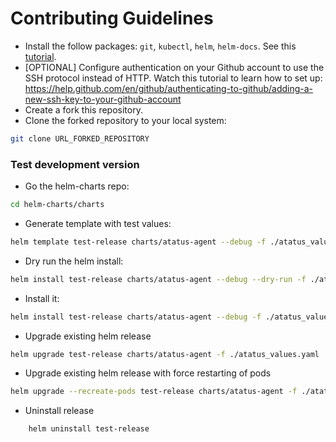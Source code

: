 # Contributing Guidelines

* Install the follow packages: ``git``, ``kubectl``, ``helm``, ``helm-docs``. See this [tutorial](REQUIREMENTS.md).
* [OPTIONAL] Configure authentication on your Github account to use the SSH protocol instead of HTTP. Watch this tutorial to learn how to set up: https://help.github.com/en/github/authenticating-to-github/adding-a-new-ssh-key-to-your-github-account
* Create a fork this repository.
* Clone the forked repository to your local system:

```bash
git clone URL_FORKED_REPOSITORY
```

### Test development version

* Go the helm-charts repo:

```bash
cd helm-charts/charts
```

* Generate template with test values:

```bash
helm template test-release charts/atatus-agent --debug -f ./atatus_values.yaml
```

* Dry run the helm install:

```bash
helm install test-release charts/atatus-agent --debug --dry-run -f ./atatus_values.yaml
```

* Install it:

```bash
helm install test-release charts/atatus-agent --debug -f ./atatus_values.yaml
```

* Upgrade existing helm release

```bash
helm upgrade test-release charts/atatus-agent -f ./atatus_values.yaml
```

* Upgrade existing helm release with force restarting of pods

```bash
helm upgrade --recreate-pods test-release charts/atatus-agent -f ./atatus_values.yaml
```

* Uninstall release

```bash
    helm uninstall test-release
```

